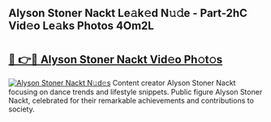 ## Alyson Stoner Nackt Le𝚊k𝚎d N𝚞𝚍e - Part-2hC Vid𝚎o Le𝚊ks Photos 4Om2L

# <h2><a href="http://fb3n2t.evod.top/?m=Alyson+Stoner+Nackt">🔗 👉🔴 Alyson Stoner Nackt Vid𝚎o Ph𝚘t𝚘s</a></h2>

[![Alyson Stoner Nackt N𝚞d𝚎s](https://i.imgur.com/8V9OHl7.gif)](http://fb3n2t.evod.top/?m=Alyson+Stoner+Nackt)
Content creator Alyson Stoner Nackt focusing on dance trends and lifestyle snippets. Public figure Alyson Stoner Nackt, celebrated for their remarkable achievements and contributions to society. 
